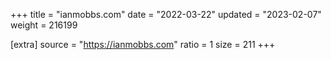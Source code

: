 +++
title = "ianmobbs.com"
date = "2022-03-22"
updated = "2023-02-07"
weight = 216199

[extra]
source = "https://ianmobbs.com"
ratio = 1
size = 211
+++
